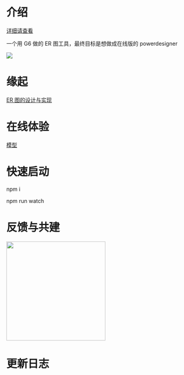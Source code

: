 # 介绍

[详细请查看](https://erd.zyking.xyz/)

一个用 G6 做的 ER 图工具，最终目标是想做成在线版的 powerdesigner

<img target="_bank" src='https://github.com/lusess123/web-pdm/blob/master/doc/erd.jpeg'>

# 缘起

[ER 图的设计与实现](https://www.yuque.com/antv/g6-blog/nbaywp)

# 在线体验


[模型](https://erd.zyking.xyz/~demos/docs-erd '模型')

# 快速启动

npm i

npm run watch

# 反馈与共建

<img src='https://erd.zyking.xyz/static/group.d05204b1.jpeg' width='260'>

# 更新日志


